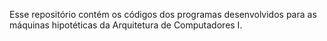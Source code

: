 Esse repositório contém os códigos dos programas desenvolvidos para as máquinas hipotéticas da Arquitetura de Computadores I.